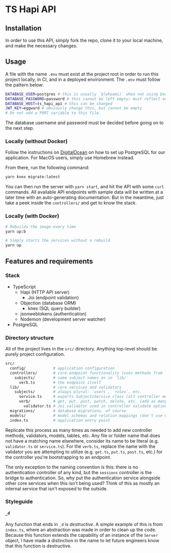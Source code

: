 # TS Hapi API

## Installation

In order to use this API, simply fork the repo, clone it to
your local machine, and make the necessary changes.

## Usage

A file with the name `.env` must exist at the project root
in order to run this project locally, in CI, and in a
deployed environment. The `.env` must follow the pattern
below:

```bash
DATABASE_USER=postgres # this is usually `$(whoami)` when not using Docker
DATABASE_PASSWORD=password # this cannot be left empty; must reflect environment var set in docker-compose.yml
DATABASE_HOST=ts_hapi_api # this can be changed
JWT_KEY=eggward # obviously change this, but cannot be empty
# Do not add a PORT variable to this file.
```

The database username and password must be decided before
going on to the next step.

### Locally (without Docker)

Follow the instructions on [DigitalOcean](https://www.digitalocean.com/community/tutorials/how-to-install-and-use-postgresql-on-ubuntu-18-04)
on how to set up PostgreSQL for our application. For MacOS
users, simply use Homebrew instead.

From there, run the following command:

```bash
yarn knex migrate:latest
```

You can then run the server with `yarn start`, and hit the
API with some `curl` commands. All available API endpoints
with sample data will be written at a later time with an
auto-generating documentation. But in the meantime, just
take a peek inside the `controllers/` and get to know the
stack.

### Locally (with Docker)

```bash
# Rebuilds the image every time
yarn up:b

# Simply starts the services without a rebuild
yarn up
```

<!--
### CI

Documentation not written yet

### Deployments

Documentation not written yet
-->

## Features and requirements

### Stack

* TypeScript
  * Hapi (HTTP API server)
    * Joi (endpoint validation)
  * Objection (database ORM)
    * knex (SQL query builder)
  * jsonwebtokens (authentication)
  * Nodemon (development server watcher)
* PostgreSQL

### Directory structure

All of the project lives in the `src/` directory. Anything
top-level should be purely project configuration.

```bash
src/
  config/            # application configuration
  controllers/       # core endpoint functionality (uses methods from `lib`)
    subjects/        # same subject names as in `lib/`
      verb.ts        # the endpoint itself
  lib/               # core services and validators
    subjects/        # always plural: `users`, `roles`, etc.
      service.ts     # exports SubjectsService class (all controller methods are static)
      verb/          # get, put, post, patch, delete, etc. (add as many verb directories as needed)
        validator.ts # Joi validator used in controller validate options (only one per verb)
  migrations/        # database migrations, of course
  models/            # model schemas and relation mappings (don't use Objection validation)
  index.ts           # application entry point
```

Replicate this process as many times as needed to add new
controller methods, validators, models, tables, etc. Any
file or folder name that does not have a matching name
elsewhere, consider its name to be literal (e.g.
`validator.ts` or `service.ts`). For the `verb.ts`, replace
the name with the validator you are attempting to utilize
(e.g. `get.ts`, `put.ts`, `post.ts`, etc.) for the
controller you're bootstrapping to an endpoint.

The only exception to the naming convention is this: there
is no authentication controller of any kind, but the
`sessions` controller is the bridge to authentication. So,
why put the authentication service alongside other core
services when this isn't being used? Think of this as
mostly an internal service that isn't exposed to the
outside.

### Styleguide

#### `_d`

Any function that ends in `_d` is _destructive_. A simple
example of this is from `index.ts`, where an abstraction
was made in order to clean up the code. Because this
function extends the capability of an instance of the
`Server` object, I have made a distinction in the name to
let future engineers know that this function is destructive.
